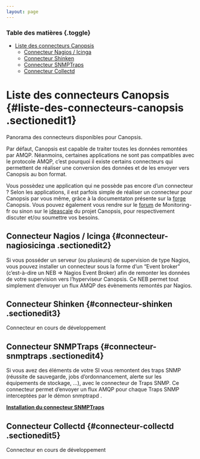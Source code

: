 ```yaml
---
layout: page
---
```


### Table des matières {.toggle}

-   [Liste des connecteurs
    Canopsis](canopsis-connectors.html#liste-des-connecteurs-canopsis)
    -   [Connecteur Nagios /
        Icinga](canopsis-connectors.html#connecteur-nagiosicinga)
    -   [Connecteur
        Shinken](canopsis-connectors.html#connecteur-shinken)
    -   [Connecteur
        SNMPTraps](canopsis-connectors.html#connecteur-snmptraps)
    -   [Connecteur
        Collectd](canopsis-connectors.html#connecteur-collectd)

Liste des connecteurs Canopsis {#liste-des-connecteurs-canopsis .sectionedit1}
==============================

Panorama des connecteurs disponibles pour Canopsis.

Par défaut, Canopsis est capable de traiter toutes les données remontées
par AMQP. Néanmoins, certaines applications ne sont pas compatibles avec
le protocole AMQP, c’est pourquoi il existe certains connecteurs qui
permettent de réaliser une conversion des données et de les envoyer vers
Canopsis au bon format.

Vous possèdez une application qui ne possède pas encore d’un connecteur
? Selon les applications, il est parfois simple de réaliser un
connecteur pour Canopsis par vous même, grâce à la documentaton présente
sur la
[forge](http://forge.canopsis.org/projects/canopsis/issues "http://forge.canopsis.org/projects/canopsis/issues")
Canopsis. Vous pouvez également vous rendre sur le
[forum](http://forums.monitoring-fr.org/ "http://forums.monitoring-fr.org/")
de Monitoring-fr ou sinon sur le
[ideascale](http://canopsis.ideascale.com/ideascale "http://canopsis.ideascale.com/ideascale")
du projet Canopsis, pour respectivement discuter et/ou soumettre vos
besoins.

Connecteur Nagios / Icinga {#connecteur-nagiosicinga .sectionedit2}
--------------------------

Si vous posséder un serveur (ou plusieurs) de supervision de type
Nagios, vous pouvez installer un connecteur sous la forme d’un “Event
broker” (c’est-à-dire un NEB ⇒ Nagios Event Broker) afin de remonter les
données de votre supervision vers l’hyperviseur Canopsis. Ce NEB permet
tout simplement d’envoyer un flux AMQP des évènements remontés par
Nagios.

Connecteur Shinken {#connecteur-shinken .sectionedit3}
------------------

Connecteur en cours de développement

Connecteur SNMPTraps {#connecteur-snmptraps .sectionedit4}
--------------------

Si vous avez des éléments de votre SI vous remontent des traps SNMP
(réussite de sauvegarde, jobs d’ordonnancement, alerte sur les
équipements de stockage, …), avec le connecteur de Traps SNMP. Ce
connecteur permet d’envoyer un flux AMQP pour chaque Traps SNMP
interceptées par le démon snmptrapd .

**[Installation du connecteur
SNMPTraps](http://wiki.monitoring-fr.org/canopsis/canopsis-snmptrap-connector "canopsis:canopsis-snmptrap-connector")**

Connecteur Collectd {#connecteur-collectd .sectionedit5}
-------------------

Connecteur en cours de développement

